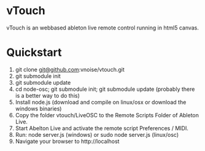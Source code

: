 vTouch
======

vTouch is an webbased ableton live remote control running in html5 canvas.

Quickstart
==========

1. git clone git@github.com:vnoise/vtouch.git
2. git submodule init
3. git submodule update
4. cd node-osc; git submodule init; git submodule update (probably there is a better way to do this)
2. Install node.js (download and compile on linux/osx or download the windows binaries)
3. Copy the folder vtouch/LiveOSC to the Remote Scripts Folder of Ableton Live.
4. Start Abelton Live and activate the remote script Preferences / MIDI.
5. Run: node server.js (windows) or sudo node server.js (linux/osc)
6. Navigate your browser to http://localhost
